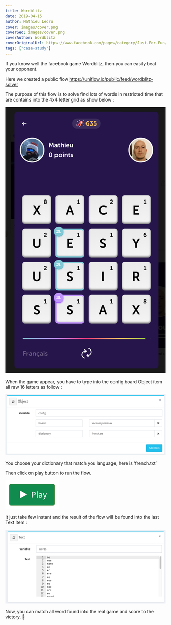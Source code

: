 ```yaml
---
title: Wordblitz
date: 2019-04-15
author: Mathieu Ledru
cover: images/cover.png
coverSeo: images/cover.png
coverAuthor: Wordblitz
coverOriginalUrl: https://www.facebook.com/pages/category/Just-For-Fun/Word-Blitz-509575059455621/
tags: ["case-study"]
---
```


If you know well the facebook game Wordblitz, then you can easily beat your opponent.

Here we created a public flow https://uniflow.io/public/feed/wordblitz-solver

The purpose of this flow is to solve find lots of words in restricted time that are contains into the 4x4 letter grid as show below :

![wordblitz](images/wordblitz.png)

When the game appear, you have to type into the config.board Object item all raw 16 letters as follow :

![config](images/config.png)

You choose your dictionary that match you language, here is ‘french.txt’

Then click on play button to run the flow.

![play](images/play.png)

It just take few instant and the result of the flow will be found into the last Text item :

![result](images/result.png)

Now, you can match all word found into the real game and score to the victory. 🎉
